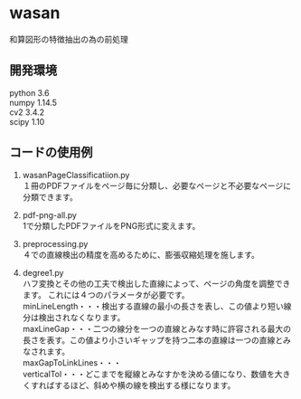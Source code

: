 # wasan
和算図形の特徴抽出の為の前処理

## 開発環境
python 3.6  
numpy 1.14.5  
cv2 3.4.2  
scipy 1.10  

## コードの使用例

1. wasanPageClassificatiion.py  
１冊のPDFファイルをページ毎に分類し、必要なページと不必要なページに分類できます。

2. pdf-png-all.py  
1で分類したPDFファイルをPNG形式に変えます。

3. preprocessing.py  
４での直線検出の精度を高めるために、膨張収縮処理を施します。

4. degree1.py  
ハフ変換とその他の工夫で検出した直線によって、ページの角度を調整できます。
これには４つのパラメータが必要です。  
minLineLength・・・検出する直線の最小の長さを表し、この値より短い線分は検出されなくなります。  
maxLineGap・・・二つの線分を一つの直線とみなす時に許容される最大の長さを表す。この値より小さいギャップを持つ二本の直線は一つの直線とみなされます。  
maxGapToLinkLines・・・  
verticalTol・・・どこまでを縦線とみなすかを決める値になり、数値を大きくすればするほど、斜めや横の線を検出する様になります。  
